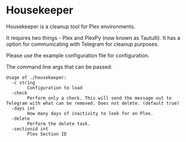 # Housekeeper

Housekeeper is a cleanup tool for Plex environments. 

It requires two things - Plex and PlexPy (now known as Tautulli). It has a option for communicating with Telegram for cleanup purposes.

Please use the example configuration file for configuration.

The command line args that can be passed: 

```
Usage of ./housekeeper:
  -c string
        Configuration to load
  -check
        Perform only a check. This will send the message out to Telegram with what can be removed. Does not delete. (default true)
  -days int
        How many days of inactivity to look for on Plex.
  -delete
        Perform the delete task.
  -sectionid int
        Plex Section ID
```